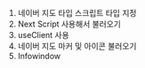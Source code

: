 1. 네이버 지도 타입 스크립트 타입 지정
2. Next Script 사용해서 불러오기
3. useClient 사용
4. 네이버 지도 마커 및 아이콘 불러오기
5. Infowindow

